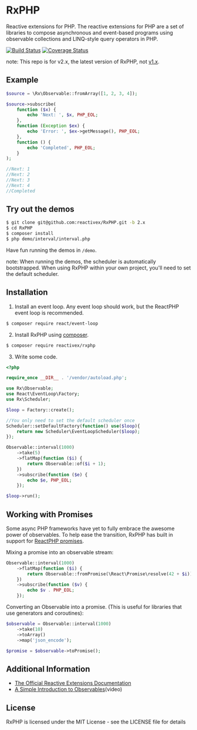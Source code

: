 RxPHP
======

Reactive extensions for PHP. The reactive extensions for PHP are a set of
libraries to compose asynchronous and event-based programs using observable
collections and LINQ-style query operators in PHP.

[![Build Status](https://secure.travis-ci.org/ReactiveX/RxPHP.png?branch=master)](https://travis-ci.org/ReactiveX/RxPHP)
[![Coverage Status](https://coveralls.io/repos/github/ReactiveX/RxPHP/badge.svg?branch=master)](https://coveralls.io/github/ReactiveX/RxPHP?branch=master)

note:  This repo is for v2.x, the latest version of RxPHP, not [v1.x](https://github.com/ReactiveX/RxPHP/tree/1.x).

## Example

```php
$source = \Rx\Observable::fromArray([1, 2, 3, 4]);

$source->subscribe(
    function ($x) {
        echo 'Next: ', $x, PHP_EOL;
    },
    function (Exception $ex) {
        echo 'Error: ', $ex->getMessage(), PHP_EOL;
    },
    function () {
        echo 'Completed', PHP_EOL;
    }
);

//Next: 1
//Next: 2
//Next: 3
//Next: 4
//Completed

```

## Try out the demos

```bash
$ git clone git@github.com:reactivex/RxPHP.git -b 2.x
$ cd RxPHP
$ composer install
$ php demo/interval/interval.php
```

Have fun running the demos in `/demo`.

note:  When running the demos, the scheduler is automatically bootstrapped.  When using RxPHP within your own project, you'll need to set the default scheduler. 

## Installation
1. Install an event loop.  Any event loop should work, but the ReactPHP event loop is recommended.

```bash
$ composer require react/event-loop
```

2. Install RxPHP using [composer](https://getcomposer.org).

```bash
$ composer require reactivex/rxphp
```

3. Write some code.

```PHP
<?php

require_once __DIR__ . '/vendor/autoload.php';

use Rx\Observable;
use React\EventLoop\Factory;
use Rx\Scheduler;

$loop = Factory::create();

//You only need to set the default scheduler once
Scheduler::setDefaultFactory(function() use($loop){
    return new Scheduler\EventLoopScheduler($loop);
});

Observable::interval(1000)
    ->take(5)
    ->flatMap(function ($i) {
        return Observable::of($i + 1);
    })
    ->subscribe(function ($e) {
        echo $e, PHP_EOL;
    });

$loop->run();

```
## Working with Promises

Some async PHP frameworks have yet to fully embrace the awesome power of observables.  To help ease the transition, RxPHP has built in support for [ReactPHP promises](https://github.com/reactphp/promise).

Mixing a promise into an observable stream:

```PHP
Observable::interval(1000)
    ->flatMap(function ($i) {
        return Observable::fromPromise(\React\Promise\resolve(42 + $i));
    })
    ->subscribe(function ($v) {
        echo $v . PHP_EOL;
    });
```

Converting an Observable into a promise. (This is useful for libraries that use generators and coroutines):
```PHP
$observable = Observable::interval(1000)
    ->take(10)
    ->toArray()
    ->map('json_encode');

$promise = $observable->toPromise();
```

## Additional Information
- [The Official Reactive Extensions Documentation](http://reactivex.io/documentation/observable.html)
- [A Simple Introduction to Observables](https://www.youtube.com/watch?v=uQ1zhJHclvs)(video)


## License

RxPHP is licensed under the MIT License - see the LICENSE file for details
